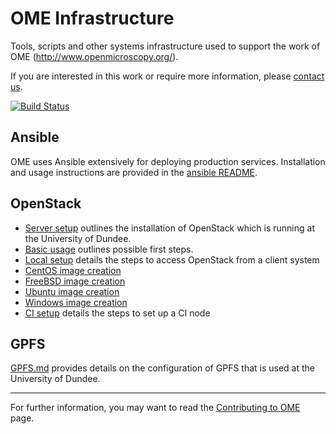 # OME Infrastructure

Tools, scripts and other systems infrastructure used to support the work of OME (http://www.openmicroscopy.org/).

If you are interested in this work or require more information, please
[contact us](http://www.openmicroscopy.org/site/community).

[![Build Status](https://travis-ci.org/openmicroscopy/infrastructure.png)](http://travis-ci.org/openmicroscopy/infrastructure)

## Ansible

OME uses Ansible extensively for deploying production services. Installation and usage instructions are
provided in the [ansible README](ansible/README.md).

## OpenStack

- [Server setup](docs/openstack/idr-openstack.md) outlines the
  installation of OpenStack which is running at the University of
  Dundee.
- [Basic usage](docs/openstack/idr-openstack-using.md) outlines possible
  first steps.
- [Local setup](docs/openstack/local-setup.md) details the steps to
  access OpenStack from a client system
- [CentOS image creation](docs/openstack/centos-image.md)
- [FreeBSD image creation](docs/openstack/freebsd-image.md)
- [Ubuntu image creation](docs/openstack/ubuntu-image.md)
- [Windows image creation](docs/openstack/windows-image.md)
- [CI setup](docs/openstack/ci-setup.md) details the steps to
  set up a CI node

## GPFS

[GPFS.md](docs/storage/gpfs.md) provides details on the configuration of GPFS that is used
at the University of Dundee.

---------

For further information, you may want to read the
[Contributing to OME](https://www.openmicroscopy.org/site/support/contributing/) page.
